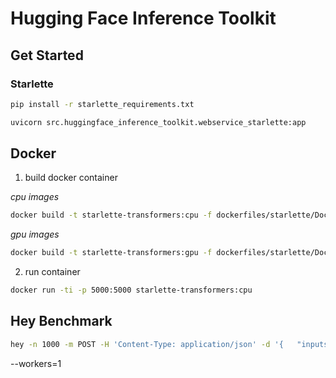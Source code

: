 # Hugging Face Inference Toolkit 

## Get Started

### Starlette

```bash
pip install -r starlette_requirements.txt
```

```bash
uvicorn src.huggingface_inference_toolkit.webservice_starlette:app
```

## Docker

1. build docker container 

_cpu images_
```bash
docker build -t starlette-transformers:cpu -f dockerfiles/starlette/Dockerfile.cpu .
```

_gpu images_
```bash
docker build -t starlette-transformers:gpu -f dockerfiles/starlette/Dockerfile.gpu .
```

2. run container

```bash
docker run -ti -p 5000:5000 starlette-transformers:cpu
```

## Hey Benchmark

```bash
hey -n 1000 -m POST -H 'Content-Type: application/json' -d '{	"inputs": "I love you. I like you. I am your friend."}' http://127.0.0.1:5000/predict
```

--workers=1


